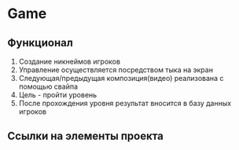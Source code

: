 <h1> 
  Game
</h1>

<h2>
  Функционал
</h2>
<ol>
  <li>Создание никнеймов игроков</li>
  <li>Управление осуществляется посредством тыка на экран</li>
  <li>Следующая/предыдущая композиция(видео) реализована с помощью свайпа</li>
  <li>Цель - пройти уровень</li>
  <li>После прохождения уровня результат вносится в базу данных игроков</li>
</ol>

<h2>
  Ссылки на элементы проекта
</h2>
